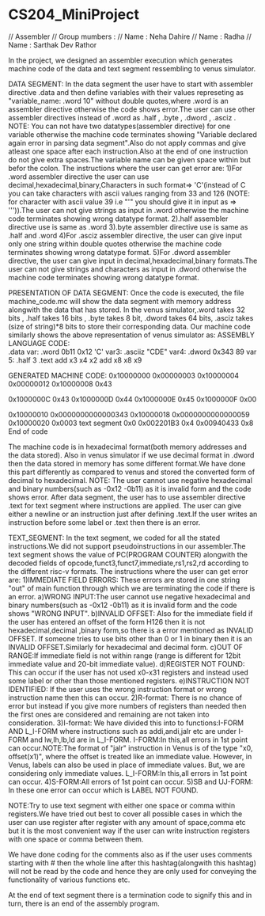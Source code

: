 # CS204_MiniProject
// Assembler
// Group mumbers :
//  Name : Neha Dahire
//  Name : Radha
//  Name : Sarthak Dev Rathor

In the project, we designed an assembler execution which generates machine code of the data and text segment ressembling to venus simulator.


DATA SEGMENT:
In the data segment the user have to start with assembler directive .data and then define variables with their values represeting as "variable_name: .word 10" without double quotes,where .word is an assembler directive otherwise the code shows error.The user can use other assembler directives instead of .word as .half , .byte , .dword , .asciz .		
NOTE: You can not have two datatypes(assembler directive) for one variable otherwise the machine code terminates showing "Variable declared again error in parsing data segment".Also do not apply commas and give atleast one space after each instruction.Also at the end of one instruction do not give extra spaces.The variable name can be given space within but befor the colon.
The instructions where the user can get error are:
1)For .word assembler directive the user can use decimal,hexadecimal,binary,Characters in such format=> 'C'(instead of C you can take characters with ascii values ranging from 33 and 126 (NOTE: for character with ascii value 39 i.e "'" you should give it in input as => '\'')).The user can not give strings as input in .word otherwise the machine code terminates showing wrong datatype format.
2).half assembler directive use is same as .word
3).byte assembler directive use is same as .half and .word
4)For .asciz assembler directive, the user can give input only one string within double quotes otherwise the machine code terminates showing wrong datatype format.
5)For .dword assembler directive, the user can give input in decimal,hexadecimal,binary formats.The user can not give strings and characters as input in .dword otherwise the machine code terminates showing wrong datatype format.

PRESENTATION OF DATA SEGMENT:
Once the code is executed, the file machine_code.mc will show the data segment with memory address alongwith the data that has stored.
In the venus simulator,.word takes 32 bits , .half takes 16 bits , .byte takes 8 bit, .dword takes 64 bits, .asciz takes (size of string)*8 bits to store their corresponding data.
Our machine code similarly shows the above representation of venus simulator as:
ASSEMBLY LANGUAGE CODE:				         
.data
var: .word 0b11 0x12 'C'
var3: .asciiz "CDE"
var4: .dword 0x343 89
var 5: .half 3
.text
add x3 x4 x2
add x8 x8 x9

GENERATED MACHINE CODE:
0x10000000 0x00000003
0x10000004 0x00000012
0x10000008 0x43

0x1000000C 0x43
0x1000000D 0x44
0x1000000E 0x45
0x1000000F 0x00

0x10000010 0x0000000000000343
0x10000018 0x0000000000000059
0x10000020 0x0003
text segment
0x0  0x002201B3
0x4  0x00940433
0x8  End of code


The machine code is in hexadecimal format(both memory addresses and the data stored).
Also in venus simulator if we use decimal format in .dword then the data stored in memory has some  different format.We have done this part differently as compared to venus and stored the converted form of decimal to hexadecimal.
NOTE: The user cannot use negative hexadecimal and binary numbers(such as -0x12 -0b11) as it is invalid form and the code shows error. 
After data segment, the user has to use assembler directive .text for text segment where instructions are applied.
The user can give either a newline or an instruction just after defining .text.If the user writes an instruction before some label or .text then there is an error.


TEXT_SEGMENT:
In the text segment, we coded for all the stated instructions.We did not support pseudoinstructions in our assembler.The text segment shows the value of PC(PROGRAM COUNTER) alongwith the decoded fields of opcode,funct3,funct7,immediate,rs1,rs2,rd according to the different risc-v formats.
The instructions where the user can get error are:
1)IMMEDIATE FIELD ERRORS: These errors are stored in one string "out" of main function through which we are terminating the code if there is an error. 
  a)WRONG INPUT:The user cannot use negative hexadecimal and binary numbers(such as -0x12 -0b11) as it is invalid form and the code shows "WRONG INPUT".
  b)INVALID OFFSET: Also for the immediate field if the user has entered an offset of the form H126 then it is not hexadecimal,decimal ,binary form,so there is a error mentioned as INVALID OFFSET. If someone tries to use bits other than 0 or 1 in binary then it is an INVALID OFFSET.Similarly for hexadecimal and decimal form.
  c)OUT OF RANGE:If immediate field is not within range (range is different for 12bit immediate value and 20-bit immediate value).
  d)REGISTER NOT FOUND: This can occur if the user has not used x0-x31 registers and instead used some label or other than those mentioned registers.
  e)INSTRUCTION NOT IDENTIFIED: If the user uses the wrong instruction format or wrong instruction name then this can occur.
2)R-format: There is no chance of error but instead if you give more numbers of registers than needed then the first ones are considered and remaining are not taken into consideration.
3)I-format: We have divided this into to functions:I-FORM AND L_I-FORM where instructions such as addi,andi,jalr etc are under I-FORM and lw,lh,lb,ld are in L_I-FORM.
	I-FORM:In this,all errors in 1st point can occur.NOTE:The format of "jalr" instruction in Venus is of the type "x0, offset(x1)", where the offset is treated like an immediate value. However, in Venus, labels can also be used in place of immediate values. But, we are considering only immediate values.
	L_I-FORM:In this,all errors in 1st point can occur.
4)S-FORM:All errors of 1st point can occur.
5)SB and UJ-FORM: In these one error can occur which is LABEL NOT FOUND.

NOTE:Try to use text segment with either one space or comma within registers.We have tried out best to cover all possible cases in which the user can use register after register with any amount of space,comma etc but it is the most convenient way if the user can write instruction registers with one space or comma between them.

We have done coding for the comments also as if the user uses comments starting with # then the whole line after this hashtag(alongwith this hashtag) will not be read by the code and hence they are only used for conveying the functionality of various functions etc.

At the end of text segment there is a termination code to signify this and in turn, there is an end of the assembly program.
